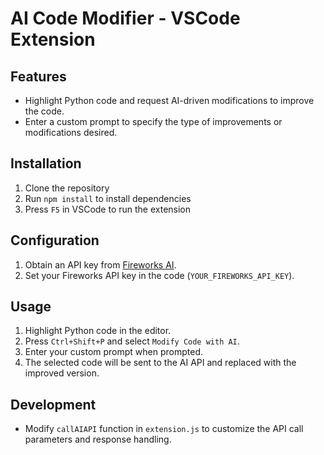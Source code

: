 # AI Code Modifier - VSCode Extension

## Features
- Highlight Python code and request AI-driven modifications to improve the code.
- Enter a custom prompt to specify the type of improvements or modifications desired.

## Installation
1. Clone the repository
2. Run `npm install` to install dependencies
3. Press `F5` in VSCode to run the extension

## Configuration
1. Obtain an API key from [Fireworks AI](https://fireworks.ai).
2. Set your Fireworks API key in the code (`YOUR_FIREWORKS_API_KEY`).

## Usage
1. Highlight Python code in the editor.
2. Press `Ctrl+Shift+P` and select `Modify Code with AI`.
3. Enter your custom prompt when prompted.
4. The selected code will be sent to the AI API and replaced with the improved version.

## Development
- Modify `callAIAPI` function in `extension.js` to customize the API call parameters and response handling.

